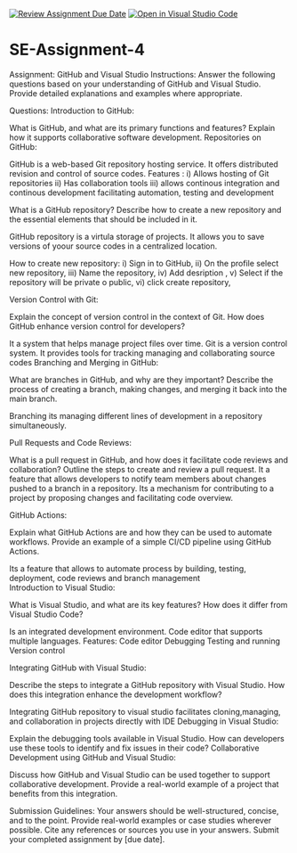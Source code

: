 [![Review Assignment Due Date](https://classroom.github.com/assets/deadline-readme-button-22041afd0340ce965d47ae6ef1cefeee28c7c493a6346c4f15d667ab976d596c.svg)](https://classroom.github.com/a/GvXCZgfk)
[![Open in Visual Studio Code](https://classroom.github.com/assets/open-in-vscode-2e0aaae1b6195c2367325f4f02e2d04e9abb55f0b24a779b69b11b9e10269abc.svg)](https://classroom.github.com/online_ide?assignment_repo_id=15313290&assignment_repo_type=AssignmentRepo)
# SE-Assignment-4
Assignment: GitHub and Visual Studio
Instructions:
Answer the following questions based on your understanding of GitHub and Visual Studio. Provide detailed explanations and examples where appropriate.

Questions:
Introduction to GitHub:

What is GitHub, and what are its primary functions and features? Explain how it supports collaborative software development.
Repositories on GitHub:

GitHub is a web-based Git repository hosting service. It offers distributed revision and control of source codes. 
Features :
i) Allows hosting of Git repositories
ii) Has collaboration tools 
iii) allows continous integration and continous development facilitating automation, testing  and development 

What is a GitHub repository? Describe how to create a new repository and the essential elements that should be included in it.

GitHub repository is a virtula storage of projects. It allows you to save versions of yoour source codes  in a centralized location.

How to create  new repository:
i) Sign in to GitHub,
ii) On the profile select new repository, 
iii) Name the repository,
iv) Add desription ,
v) Select if the repository will be private o public,
vi) click create repository,

Version Control with Git:

Explain the concept of version control in the context of Git. How does GitHub enhance version control for developers?

It a system that helps manage project files over time. Git is a version control system. It provides tools for tracking managing and collaborating source codes 
Branching and Merging in GitHub:

What are branches in GitHub, and why are they important? Describe the process of creating a branch, making changes, and merging it back into the main branch.

Branching its managing different lines of development in a repository simultaneously.

Pull Requests and Code Reviews:

What is a pull request in GitHub, and how does it facilitate code reviews and collaboration? Outline the steps to create and review a pull request.
It a feature that allows developers to notify team members about changes pushed to a branch in a repository. Its a mechanism for contributing to a project by proposing changes and facilitating code overview.

GitHub Actions:

Explain what GitHub Actions are and how they can be used to automate workflows. Provide an example of a simple CI/CD pipeline using GitHub Actions.

Its a feature that allows to automate process by building, testing,  deployment, code reviews and branch management  
Introduction to Visual Studio:

What is Visual Studio, and what are its key features? How does it differ from Visual Studio Code?

Is an integrated development environment. Code editor that supports multiple languages. 
Features:
Code editor 
Debugging 
Testing and running
Version control

Integrating GitHub with Visual Studio:

Describe the steps to integrate a GitHub repository with Visual Studio. How does this integration enhance the development workflow?

Integrating GitHub repository to visual studio facilitates cloning,managing, and collaboration in projects directly with IDE
Debugging in Visual Studio:

Explain the debugging tools available in Visual Studio. How can developers use these tools to identify and fix issues in their code?
Collaborative Development using GitHub and Visual Studio:

Discuss how GitHub and Visual Studio can be used together to support collaborative development. Provide a real-world example of a project that benefits from this integration.


Submission Guidelines:
Your answers should be well-structured, concise, and to the point.
Provide real-world examples or case studies wherever possible.
Cite any references or sources you use in your answers.
Submit your completed assignment by [due date].
